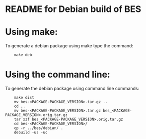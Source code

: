 README for Debian build of BES
==============================

# Using make:
To generate a debian package using make type the command:

```
    make deb
```

# Using the command line:
To  generate the debian package using command line commands:

```
    make dist
    mv bes-<PACKAGE-PACKAGE_VERSION>.tar.gz ..
    cd ..
    mv bes-<PACKAGE-PACKAGE_VERSION>.tar.gz bes_<PACKAGE-PACKAGE_VERSION>.orig.tar.gz
    tar xzf bes_<PACKAGE-PACKAGE_VERSION>.orig.tar.gz
    cd bes-<PACKAGE-PACKAGE_VERSION>/
    cp -r ../bes/debian/ .
    debuild -us -uc
```
